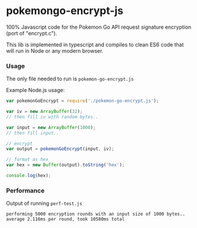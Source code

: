 # pokemongo-encrypt-js


100% Javascript code for the Pokemon Go API request signature encryption (port of "encrypt.c").


This lib is implemented in typescript and compiles to clean ES6 code that will run in Node or any modern browser.


### Usage

The only file needed to run is `pokemon-go-encrypt.js`

Example Node.js usage:

```js
var pokemonGoEncrypt = require('./pokemon-go-encrypt.js');

var iv = new ArrayBuffer(32);
// then fill iv with random bytes..

var input = new ArrayBuffer(1000);
// then fill input..

// encrypt
var output = pokemonGoEncrypt(input, iv);

// format as hex
var hex = new Buffer(output).toString('hex');

console.log(hex);
```


### Performance

Output of running `perf-test.js`
```
performing 5000 encryption rounds with an input size of 1000 bytes..
average 2.116ms per round, took 10580ms total
```